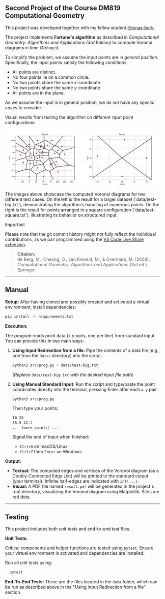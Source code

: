 ## Second Project of the Course DM819 Computational Geometry

This project was developed together with my fellow student [@jonas-bork](https://github.com/jonas-bork).

The project implements **Fortune's algorithm** as described in *Computational Geometry: Algorithms and Applications (3rd Edition)* to compute Voronoi diagrams in time $O(n \log n)$.

To simplify the problem, we assume the input points are in *general position*. Specifically, the input points satisfy the following conditions:

- All points are distinct.
- No four points lie on a common circle.
- No two points share the same $x$-coordinate.
- No two points share the same $y$-coordinate.
- All points are in the plane.

As we assume the input is in general position, we do not have any *special cases* to consider.

Visual results from testing the algorithm on different input point configurations:
<p align="center">
  <img src="assets/result-big-data.jpg" alt="Image 1" width="49%" />
  <img src="assets/result-square.jpg" alt="Image 2" width="49%" />
</p>
The images above showcase the computed Voronoi diagrams for two different test cases. On the left is the result for a larger dataset (`data/test-big.txt`), demonstrating the algorithm's handling of numerous points. On the right is the result for points arranged in a square configuration (`data/test-square.txt`), illustrating its behavior on structured input.



> [!IMPORTANT]
> Please note that the git commit history might not fully reflect the individual contributions, as we pair programmed using the [VS Code Live Share extension](https://marketplace.visualstudio.com/items/?itemName=MS-vsliveshare.vsliveshare).


> **Citation:**  
> de Berg, M., Cheong, O., van Kreveld, M., & Overmars, M. (2008). *Computational Geometry: Algorithms and Applications* (3rd ed.). Springer.

---

## Manual

**Setup:**
After having cloned and possibly created and activated a virtual environment, install dependencies: 

```bash
pip install -r requirements.txt
```

**Execution:**

The program reads point data (x y pairs, one per line) from standard input. You can provide this in two main ways:

1.  **Using Input Redirection from a file:**
    Pipe the contents of a data file (e.g., one from the `data/` directory) into the script.
    ```bash
    python3 src/prog.py < data/test-big.txt
    ```
    *(Replace `data/test-big.txt` with the desired input file path)*

2.  **Using Manual Standard Input:**
    Run the script and type/paste the point coordinates directly into the terminal, pressing Enter after each `x y` pair.
    ```bash
    python3 src/prog.py
    ```
    Then type your points:
    ```
    10 20
    35.5 42.1
    ... (more points) ...
    ```
    Signal the end of input when finished:
    *   `Ctrl+D` on macOS/Linux
    *   `Ctrl+Z` then `Enter` on Windows

**Output:**

*   **Textual:** The computed edges and vertices of the Voronoi diagram (as a Doubly-Connected Edge List) will be printed to the standard output (your terminal). Infinite half-edges are indicated with `inf(...)`.
*   **Visual:** A PDF file named `result.pdf` will be generated in the project's root directory, visualizing the Voronoi diagram using Matplotlib. Sites are red dots.

---

## Testing

This project includes both unit tests and end-to-end test files.

**Unit Tests:**

Critical components and helper functions are tested using `pytest`. Ensure your virtual environment is activated and dependencies are installed.

Run all unit tests using:
```bash
  pytest
```

**End-To-End Tests:**
These are the files located in the `data` folder, which can be run as described above in the "Using Input Redirection from a file" section.
